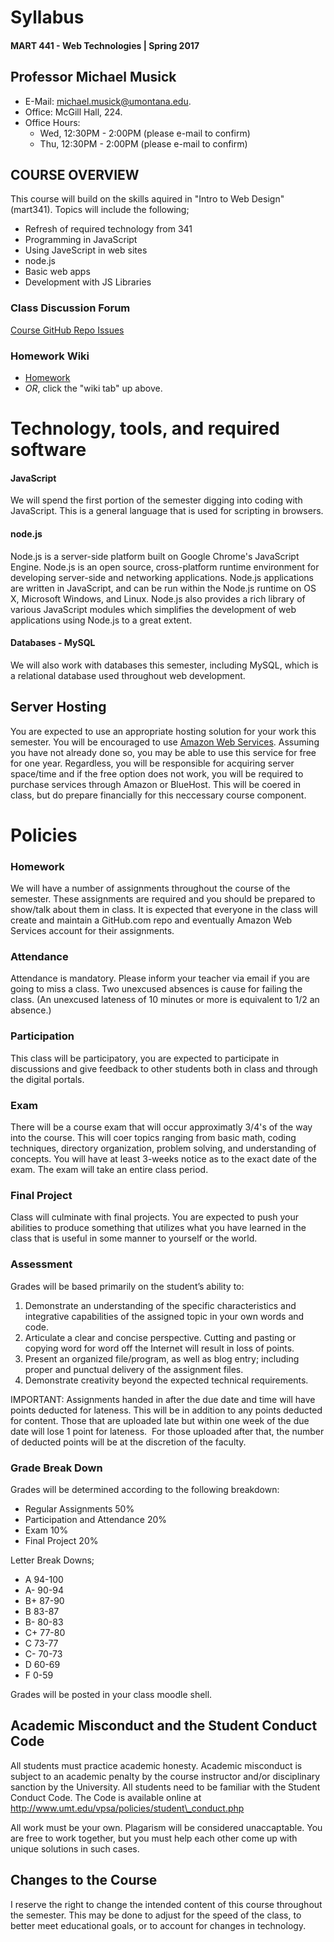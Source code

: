 # Syllabus

#### MART 441 - Web Technologies  | Spring 2017


## Professor Michael Musick

- E-Mail: [michael.musick@umontana.edu](mailto:michael.musick@umontana.edu).
- Office: McGill Hall, 224.
- Office Hours:
    - Wed, 12:30PM - 2:00PM (please e-mail to confirm)
    - Thu, 12:30PM - 2:00PM (please e-mail to confirm)




## COURSE OVERVIEW
This course will build on the skills aquired in "Intro to Web Design" (mart341). Topics will include the following;

- Refresh of required technology from 341
- Programming in JavaScript
- Using JaveScript in web sites
- node.js
- Basic web apps
- Development with JS Libraries

### Class Discussion Forum
[Course GitHub Repo Issues](https://github.com/Montana-Media-Arts/441-web-technologies/issues)

### Homework Wiki

- [Homework](https://github.com/Montana-Media-Arts/441-web-technologies/wiki)
- _OR_, click the "wiki tab" up above.



# Technology, tools, and required software

#### JavaScript
We will spend the first portion of the semester digging into coding with JavaScript. This is a general language that is used for scripting in browsers.

#### node.js
Node.js is a server-side platform built on Google Chrome's JavaScript Engine. Node.js is an open source, cross-platform runtime environment for developing server-side and networking applications. Node.js applications are written in JavaScript, and can be run within the Node.js runtime on OS X, Microsoft Windows, and Linux. Node.js also provides a rich library of various JavaScript modules which simplifies the development of web applications using Node.js to a great extent.

#### Databases - MySQL
We will also work with databases this semester, including MySQL, which is a relational database used throughout web development.

## Server Hosting
You are expected to use an appropriate hosting solution for your work this semester. You will be encouraged to use [Amazon Web Services](https://aws.amazon.com). Assuming you have not already done so, you may be able to use this service for free for one year. Regardless, you will be responsible for acquiring server space/time and if the free option does not work, you will be required to purchase services through Amazon or BlueHost. This will be coered in class, but do prepare financially for this neccessary course component.




# Policies

### Homework
We will have a number of assignments throughout the course of the semester. These assignments are required and you should be prepared to show/talk about them in class. It is expected that everyone in the class will create and maintain a GitHub.com repo and eventually Amazon Web Services account for their assignments.

### Attendance
Attendance is mandatory. Please inform your teacher via email if you are going to miss a class. Two unexcused absences is cause for failing the class. (An unexcused lateness of 10 minutes or more is equivalent to 1/2 an absence.)

### Participation
This class will be participatory, you are expected to participate in discussions and give feedback to other students both in class and through the digital portals.

### Exam
There will be a course exam that will occur approximatly 3/4's of the way into the course. This will coer topics ranging from basic math, coding techniques, directory organization, problem solving, and understanding of concepts. You will have at least 3-weeks notice as to the exact date of the exam. The exam will take an entire class period.

### Final Project
Class will culminate with final projects. You are expected to push your abilities to produce something that utilizes what you have learned in the class that is useful in some manner to yourself or the world.

### Assessment
Grades will be based primarily on the student’s ability to:

1. Demonstrate an understanding of the specific characteristics and integrative capabilities of the assigned topic in your own words and code.
2. Articulate a clear and concise perspective. Cutting and pasting or copying word for word off the Internet will result in loss of points.
3. Present an organized file/program, as well as blog entry; including proper and punctual delivery of the assignment files.
4. Demonstrate creativity beyond the expected technical requirements.

IMPORTANT: Assignments handed in after the due date and time will have points deducted for lateness. This will be in addition to any points deducted for content. Those that are uploaded late but within one week of the due date will lose 1 point for lateness.  For those uploaded after that, the number of deducted points will be at the discretion of the faculty.


### Grade Break Down   
Grades will be determined according to the following breakdown:

* Regular Assignments 50%
* Participation and Attendance 20%
* Exam 10%
* Final Project 20%

Letter Break Downs;

- A   94-100
- A-  90-94
- B+  87-90
- B   83-87
- B-  80-83
- C+  77-80
- C   73-77
- C-  70-73
- D   60-69
- F   0-59

Grades will be posted in your class moodle shell.


## Academic Misconduct and the Student Conduct Code

All students must practice academic honesty. Academic misconduct is subject to an academic penalty by the course instructor and/or disciplinary sanction by the University. All students need to be familiar with the Student Conduct Code. The Code is available online at http://www.umt.edu/vpsa/policies/student\_conduct.php

All work must be your own. Plagarism will be considered unaccaptable. You are free to work together, but you must help each other come up with unique solutions in such cases.

## Changes to the Course
I reserve the right to change the intended content of this course throughout the semester. This may be done to adjust for the speed of the class, to better meet educational goals, or to account for changes in technology.
